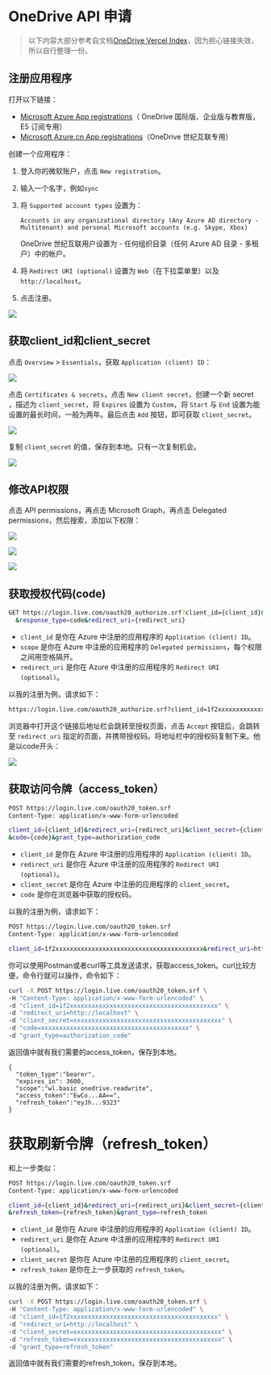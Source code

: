 # OneDrive API 申请

> 以下内容大部分参考自文档[OneDrive Vercel Index](https://ovi.swo.moe/zh/docs/advanced)，因为担心链接失效，所以自行整理一份。

## 注册应用程序

打开以下链接：

- [Microsoft Azure App registrations](https://portal.azure.com/#blade/Microsoft_AAD_RegisteredApps/ApplicationsListBlade)（ OneDrive 国际版、企业版与教育版，E5 订阅专用）
- [Microsoft Azure.cn App registrations](https://portal.azure.cn/#blade/Microsoft_AAD_RegisteredApps/ApplicationsListBlade)（OneDrive 世纪互联专用）

创建一个应用程序：

1. 登入你的微软账户，点击 `New registration`。
2. 输入一个名字，例如`sync`
3. 将 `Supported account types` 设置为：

    ```
    Accounts in any organizational directory (Any Azure AD directory - Multitenant) and personal Microsoft accounts (e.g. Skype, Xbox)

    ```

    OneDrive 世纪互联用户设置为 - 任何组织目录（任何 Azure AD 目录 - 多租户）中的帐户。
4. 将 `Redirect URI (optional)` 设置为 `Web`（在下拉菜单里）以及 `http://localhost`。
5. 点击注册。

![](https://picbed-1311007548.cos.ap-shanghai.myqcloud.com/markdown_picbed/img//2025/06/20/56154131bfd12ac08221bd128ccb25ee.png)

## 获取client_id和client_secret

点击 `Overview` > `Essentials`，获取 `Application (client) ID`：

![](https://picbed-1311007548.cos.ap-shanghai.myqcloud.com/markdown_picbed/img//2025/06/21/fe6b3e0681170266acfdb52d41d933a1.png)


点击 `Certificates & secrets`，点击 `New client secret`，创建一个新 secret ，描述为 `client_secret`，将 `Expires` 设置为 `Custom`，将 `Start` 与 `End` 设置为能设置的最长时间，一般为两年。最后点击 `Add` 按钮，即可获取 `client_secret`。

![](https://picbed-1311007548.cos.ap-shanghai.myqcloud.com/markdown_picbed/img//2025/06/21/916dfad17629924b58479bf4312d6fa9.png)


复制 `client_secret` 的值，保存到本地。只有一次复制机会。

![](https://picbed-1311007548.cos.ap-shanghai.myqcloud.com/markdown_picbed/img//2025/06/21/c8f02174bf4b29c20d2ef49a223c209d.png)


## 修改API权限

点击 API permissions，再点击 Microsoft Graph，再点击 Delegated permissions，然后搜索，添加以下权限：

![](https://picbed-1311007548.cos.ap-shanghai.myqcloud.com/markdown_picbed/img//2025/06/21/a7aff83c94a47dee024306a1caff2c75.png)

![](https://picbed-1311007548.cos.ap-shanghai.myqcloud.com/markdown_picbed/img//2025/06/21/194d69c933561adce58f71b81dd71b0f.png)

![](https://picbed-1311007548.cos.ap-shanghai.myqcloud.com/markdown_picbed/img//2025/06/21/f06ac6e1420e8a75583e3990fa322414.png)

## 获取授权代码(code)

```bash
GET https://login.live.com/oauth20_authorize.srf?client_id={client_id}&scope={scope}
  &response_type=code&redirect_uri={redirect_uri}
```

- `client_id` 是你在 Azure 中注册的应用程序的 `Application (client) ID`。
- `scope` 是你在 Azure 中注册的应用程序的 `Delegated permissions`，每个权限之间用空格隔开。
- `redirect_uri` 是你在 Azure 中注册的应用程序的 `Redirect URI (optional)`。

以我的注册为例，请求如下：

```bash
https://login.live.com/oauth20_authorize.srf?client_id=1f2xxxxxxxxxxxxxxxxxxxxxxxxxxxxxxxxxxxxxxxxx&scope=Files.ReadWrite Files.ReadWrite.All Files.ReadWrite.AppFolder Files.ReadWrite.Selected offline_access User.Read&response_type=code&redirect_uri=http://localhost
```

浏览器中打开这个链接后地址栏会跳转至授权页面，点击 `Accept` 按钮后，会跳转至 `redirect_uri` 指定的页面，并携带授权码。将地址栏中的授权码复制下来。他是以code开头：

![](https://picbed-1311007548.cos.ap-shanghai.myqcloud.com/markdown_picbed/img//2025/06/21/856c658d5b341e477a1d0f86dfa40ad5.png)

## 获取访问令牌（access_token）

```bash
POST https://login.live.com/oauth20_token.srf
Content-Type: application/x-www-form-urlencoded

client_id={client_id}&redirect_uri={redirect_uri}&client_secret={client_secret}
&code={code}&grant_type=authorization_code
```

- `client_id` 是你在 Azure 中注册的应用程序的 `Application (client) ID`。
- `redirect_uri` 是你在 Azure 中注册的应用程序的 `Redirect URI (optional)`。
- `client_secret` 是你在 Azure 中注册的应用程序的 `client_secret`。
- `code` 是你在浏览器中获取的授权码。

以我的注册为例，请求如下：

```bash
POST https://login.live.com/oauth20_token.srf
Content-Type: application/x-www-form-urlencoded

client_id=1f2xxxxxxxxxxxxxxxxxxxxxxxxxxxxxxxxxxxxxxxxx&redirect_uri=http://localhost&client_secret=xxxxxxxxxxxxxxxxxxxxxxxxxxxxxxxxxxxxxxxxx&code=xxxxxxxxxxxxxxxxxxxxxxxxxxxxxxxxxxxxxxxxx&grant_type=authorization_code
```

你可以使用Postman或者curl等工具发送请求，获取access_token。curl比较方便，命令行就可以操作，命令如下：

```bash
curl -X POST https://login.live.com/oauth20_token.srf \
-H "Content-Type: application/x-www-form-urlencoded" \
-d "client_id=1f2xxxxxxxxxxxxxxxxxxxxxxxxxxxxxxxxxxxxxxxxx" \
-d "redirect_uri=http://localhost" \
-d "client_secret=xxxxxxxxxxxxxxxxxxxxxxxxxxxxxxxxxxxxxxxxx" \
-d "code=xxxxxxxxxxxxxxxxxxxxxxxxxxxxxxxxxxxxxxxxx" \
-d "grant_type=authorization_code"
```

返回值中就有我们需要的access_token，保存到本地。

```
{
  "token_type":"bearer",
  "expires_in": 3600,
  "scope":"wl.basic onedrive.readwrite",
  "access_token":"EwCo...AA==",
  "refresh_token":"eyJh...9323"
}
```

# 获取刷新令牌（refresh_token）

和上一步类似：

```bash
POST https://login.live.com/oauth20_token.srf
Content-Type: application/x-www-form-urlencoded

client_id={client_id}&redirect_uri={redirect_uri}&client_secret={client_secret}
&refresh_token={refresh_token}&grant_type=refresh_token
```

- `client_id` 是你在 Azure 中注册的应用程序的 `Application (client) ID`。
- `redirect_uri` 是你在 Azure 中注册的应用程序的 `Redirect URI (optional)`。
- `client_secret` 是你在 Azure 中注册的应用程序的 `client_secret`。
- `refresh_token` 是你在上一步获取的 `refresh_token`。

以我的注册为例，请求如下：

```bash
curl -X POST https://login.live.com/oauth20_token.srf \
-H "Content-Type: application/x-www-form-urlencoded" \
-d "client_id=1f2xxxxxxxxxxxxxxxxxxxxxxxxxxxxxxxxxxxxxxxxx" \
-d "redirect_uri=http://localhost" \
-d "client_secret=xxxxxxxxxxxxxxxxxxxxxxxxxxxxxxxxxxxxxxxxx" \
-d "refresh_token=xxxxxxxxxxxxxxxxxxxxxxxxxxxxxxxxxxxxxxxxx" \
-d "grant_type=refresh_token"
```

返回值中就有我们需要的refresh_token，保存到本地。
